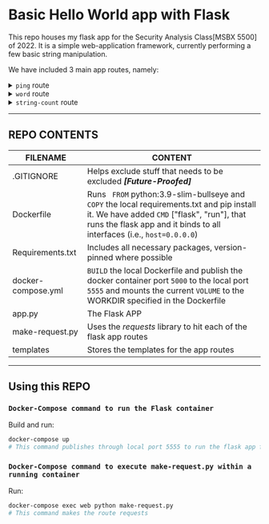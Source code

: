 # Basic Hello World app with Flask

This repo houses my flask app for the Security Analysis Class[MSBX 5500] of 2022. It is a simple web-application framework, currently performing a few basic string manipulation.

We have included 3 main app routes, namely:
        <details>
           <summary>`ping` route</summary>
           <p>`GET` Method</p>
           <p>This route returns "pong!" as the response in a JSON</p>
         </details>
         <details>
          <summary>`word` route</summary>
          <p>`GET` Method</p>
          <p>This route uses the python *requests* package to fetch a random word from [Random Word API](https://random-word-api.herokuapp.com/word?number=1 "Link Title"), which it then changes to upper case and then reverses the characters. The new word and the original word are combined into a JSON file and returned. </p>
        </details>
        <details>
        <p>`POST` Method</p>
         <summary>`string-count` route</summary>
         <p>The route returns the length of any given string, again in JSON format. I used [Reqbin](https://reqbin.com/) to enter a string and check.</p>
        </details>

- - - -
## REPO CONTENTS

FILENAME  | CONTENT
------------- | -------------
.GITIGNORE  | Helps exclude stuff that needs to be excluded ***[Future-Proofed]***
Dockerfile  | Runs ``` FROM``` python:3.9-slim-bullseye and ```COPY``` the local requirements.txt and pip install it. We have added ```CMD``` ["flask", "run"], that runs the flask app and it binds to all interfaces (i.e., ```host=0.0.0.0```)
Requirements.txt  | Includes all necessary packages, version-pinned where possible
docker-compose.yml  | ```BUILD``` the local  Dockerfile and publish the docker container port ```5000``` to the local port ```5555``` and mounts the current ```VOLUME``` to the WORKDIR specified in the Dockerfile
app.py  | The Flask APP
make-request.py  | Uses the *requests* library to hit each of the flask app routes
templates  | Stores the templates for the app routes

- - - -

## Using this REPO
### `Docker-Compose command to run the Flask container`
Build and run:

```bash
docker-compose up
# This command publishes through local port 5555 to run the flask app from a docker container
```

### `Docker-Compose command to execute make-request.py within a running container`
Run:

```bash
docker-compose exec web python make-request.py
# This command makes the route requests
```
